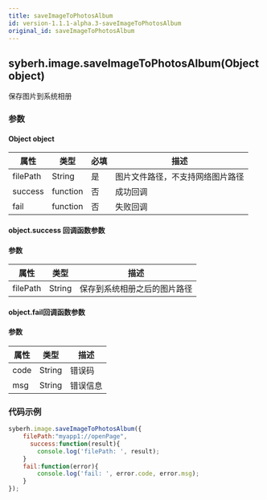 ```yaml
---
title: saveImageToPhotosAlbum
id: version-1.1.1-alpha.3-saveImageToPhotosAlbum
original_id: saveImageToPhotosAlbum
---
```


## syberh.image.saveImageToPhotosAlbum(Object object)

保存图片到系统相册

### 参数

#### Object object

| 属性    | 类型     | 必填 | 描述                                                         |
| ------- | -------- | -------- | ------------------------------------------------------------ |
| filePath | String | 是 | 图片文件路径，不支持网络图片路径 |
| success | function | 否       | 成功回调                                       |
| fail    | function | 否       | 失败回调                                       |


#### object.success 回调函数参数

#### 参数
| 属性           | 类型    | 描述                                 |
| -------------- | ------  | ------------------------------------ |
| filePath | String | 保存到系统相册之后的图片路径 |

#### object.fail回调函数参数
#### 参数
| 属性 | 类型   | 描述     |
| ---- | ------ | -------- |
| code | String | 错误码   |
| msg  | String | 错误信息 |


### 代码示例
```js
syberh.image.saveImageToPhotosAlbum({
    filePath:"myapp1://openPage",
	  success:function(result){
        console.log('filePath: ', result);
    }
    fail:function(error){
        console.log('fail: ', error.code, error.msg);
    }
});
```